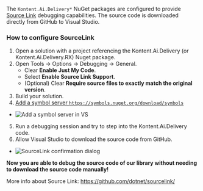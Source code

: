 The `Kontent.Ai.Delivery*` NuGet packages are configured to provide [Source Link](https://docs.microsoft.com/en-us/dotnet/standard/library-guidance/sourcelink) debugging capabilities. The source code is downloaded directly from GitHub to Visual Studio.

### How to configure SourceLink

1. Open a solution with a project referencing the Kontent.Ai.Delivery (or Kontent.Ai.Delivery.RX) Nuget package.
2. Open Tools -> Options -> Debugging -> General.
    * Clear **Enable Just My Code**.
    * Select **Enable Source Link Support**.
    * (Optional) Clear **Require source files to exactly match the original version**.
3. Build your solution.
4. [Add a symbol server `https://symbols.nuget.org/download/symbols`](https://blog.nuget.org/20181116/Improved-debugging-experience-with-the-NuGet-org-symbol-server-and-snupkg.html)
  * ![Add a symbol server in VS](https://raw.githubusercontent.com/kontent-ai/kontent-delivery-sdk-net/master/.github/assets/vs-nuget-symbol-server.PNG)
5. Run a debugging session and try to step into the Kontent.Ai.Delivery code.
6. Allow Visual Studio to download the source code from GitHub.
  * ![SourceLink confirmation dialog](https://raw.githubusercontent.com/kontent-ai/kontent-delivery-sdk-net/master/.github/assets/allow_sourcelink_download.png)

**Now you are able to debug the source code of our library without needing to download the source code manually!**

More info about Source Link: https://github.com/dotnet/sourcelink/